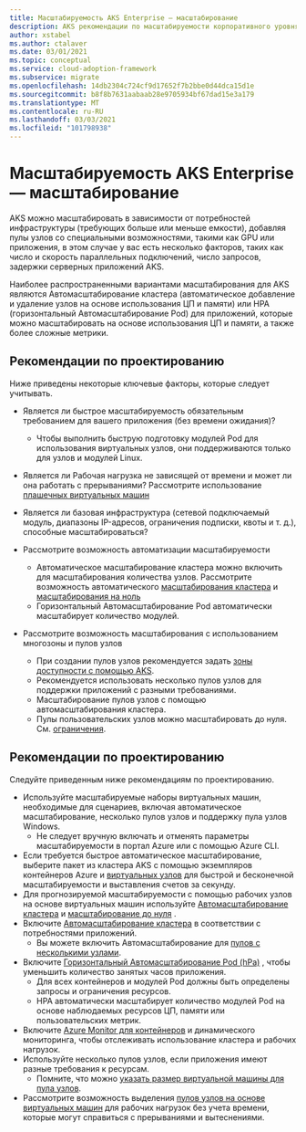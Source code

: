```yaml
---
title: Масштабируемость AKS Enterprise — масштабирование
description: AKS рекомендации по масштабируемости корпоративного уровня
author: xstabel
ms.author: ctalaver
ms.date: 03/01/2021
ms.topic: conceptual
ms.service: cloud-adoption-framework
ms.subservice: migrate
ms.openlocfilehash: 14db2304c724cf9d17652f7b2bbe0d44dca15d1e
ms.sourcegitcommit: b8f8b7631aabaab28e9705934bf67dad15e3a179
ms.translationtype: MT
ms.contentlocale: ru-RU
ms.lasthandoff: 03/03/2021
ms.locfileid: "101798938"
---
```

<!-- docutune:casing "HPA" -->

# <a name="aks-enterprise-scale-scalability"></a>Масштабируемость AKS Enterprise — масштабирование

AKS можно масштабировать в зависимости от потребностей инфраструктуры (требующих больше или меньше емкости), добавляя пулы узлов со специальными возможностями, такими как GPU или приложения, в этом случае у вас есть несколько факторов, таких как число и скорость параллельных подключений, число запросов, задержки серверных приложений AKS.

Наиболее распространенными вариантами масштабирования для AKS являются Автомасштабирование кластера (автоматическое добавление и удаление узлов на основе использования ЦП и памяти) или HPA (горизонтальный Автомасштабирование Pod) для приложений, которые можно масштабировать на основе использования ЦП и памяти, а также более сложные метрики.

## <a name="design-considerations"></a>Рекомендации по проектированию

Ниже приведены некоторые ключевые факторы, которые следует учитывать.

- Является ли быстрое масштабируемость обязательным требованием для вашего приложения (без времени ожидания)?
  - Чтобы выполнить быструю подготовку модулей Pod для использования виртуальных узлов, они поддерживаются только для узлов и модулей Linux.
- Является ли Рабочая нагрузка не зависящей от времени и может ли она работать с прерываниями? Рассмотрите использование [плашечных виртуальных машин](/azure/aks/spot-node-pool)
- Является ли базовая инфраструктура (сетевой подключаемый модуль, диапазоны IP-адресов, ограничения подписки, квоты и т. д.), способные масштабироваться?
- Рассмотрите возможность автоматизации масштабируемости

  - Автоматическое масштабирование кластера можно включить для масштабирования количества узлов. Рассмотрите возможность автоматического [масштабирования кластера](/azure/aks/cluster-autoscaler) и [масштабирования на ноль](/azure/aks/scale-cluster#scale-user-node-pools-to-0)
  - Горизонтальный Автомасштабирование Pod автоматически масштабирует количество модулей.
- Рассмотрите возможность масштабирования с использованием многозоны и пулов узлов
  - При создании пулов узлов рекомендуется задать [зоны доступности с помощью AKS](/azure/aks/availability-zones).
  - Рекомендуется использовать несколько пулов узлов для поддержки приложений с разными требованиями.
  - Масштабирование пулов узлов с помощью автомасштабирования кластера.
  - Пулы пользовательских узлов можно масштабировать до нуля. См. [ограничения](/azure/aks/use-multiple-node-pools#limitations).

## <a name="design-recommendations"></a>Рекомендации по проектированию

Следуйте приведенным ниже рекомендациям по проектированию.

- Используйте масштабируемые наборы виртуальных машин, необходимые для сценариев, включая автоматическое масштабирование, несколько пулов узлов и поддержку пула узлов Windows.
  - Не следует вручную включать и отменять параметры масштабируемости в портал Azure или с помощью Azure CLI.
- Если требуется быстрое автоматическое масштабирование, выберите пакет из кластера AKS с помощью экземпляров контейнеров Azure и [виртуальных узлов](/azure/aks/virtual-nodes-portal) для быстрой и бесконечной масштабируемости и выставления счетов за секунду.
- Для прогнозируемой масштабируемости с помощью рабочих узлов на основе виртуальных машин используйте [Автомасштабирование кластера](/azure/aks/cluster-autoscaler) и [масштабирование до нуля](/azure/aks/scale-cluster#scale-user-node-pools-to-0) .
- Включите [Автомасштабирование кластера](/azure/aks/cluster-autoscaler) в соответствии с потребностями приложений.
  - Вы можете включить Автомасштабирование для [пулов с несколькими узлами](/azure/aks/cluster-autoscaler#use-the-cluster-autoscaler-with-multiple-node-pools-enabled).
- Включите [Горизонтальный Автомасштабирование Pod (hPa)](/azure/aks/concepts-scale#horizontal-pod-autoscaler) , чтобы уменьшить количество занятых часов приложения.
  - Для всех контейнеров и модулей Pod должны быть определены запросы и ограничения ресурсов.
  - HPA автоматически масштабирует количество модулей Pod на основе наблюдаемых ресурсов ЦП, памяти или пользовательских метрик.
- Включите [Azure Monitor для контейнеров](/azure/azure-monitor/containers/container-insights-overview) и динамического мониторинга, чтобы отслеживать использование кластера и рабочих нагрузок.
- Используйте несколько пулов узлов, если приложения имеют разные требования к ресурсам.
  - Помните, что можно [указать размер виртуальной машины для пула узлов](/azure/aks/use-multiple-node-pools#specify-a-vm-size-for-a-node-pool).
- Рассмотрите возможность выделения [пулов узлов на основе виртуальных машин](/azure/aks/spot-node-pool) для рабочих нагрузок без учета времени, которые могут справиться с прерываниями и вытеснениями.
